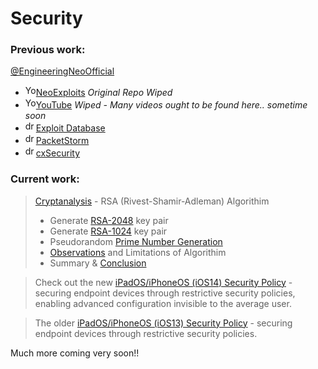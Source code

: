# Security


<h3>Previous work:</h3>

[@EngineeringNeoOfficial](https://github.com/engineeringneoofficial)

* <img src="https://github.com/fluidicon.png" alt="YouTube Icon" width="17px"/>[NeoExploits](https://github.com/blackunixteam/NeoExploits) *Original Repo Wiped*
* <img src="https://www.youtube.com/s/desktop/35e75ccf/img/favicon.ico" alt="YouTube Icon" width="17px"/>­[YouTube](https://www.youtube.com/socialengineeringneo) *Wiped - Many videos ought to be found here.. sometime soon*
* <img src="https://www.exploit-db.com/favicon.ico" alt="drawing" width="17px"/>[Exploit Database](https://www.exploit-db.com/?author=9957)
* <img src="https://packetstormsecurity.com/img/pss.ico" alt="drawing" width="17px"/>[PacketStorm](https://packetstormsecurity.com/files/author/14249)
* <img src="https://cert.cx/cxstatic/favicon.ico" alt="drawing" width="17px"/>[cxSecurity](https://cxsecurity.com/author/Social+Engineering+Neo/1)


<h3>Current work:</h3>

> [Cryptanalysis](https://github.com/danielcunn123/Security/blob/master/Cryptography/RSADecoder/README.md#rsa-cryptanalysis) - RSA (Rivest-Shamir-Adleman) Algorithim
> * Generate [RSA-2048](https://github.com/danielcunn123/Security/blob/master/Cryptography/RSADecoder/README.md#-rsa-2048-gen-) key pair
> * Generate [RSA-1024](https://github.com/danielcunn123/Security/blob/master/Cryptography/RSADecoder/README.md#-rsa-1024-gen-) key pair
>* Pseudorandom [Prime Number Generation](https://github.com/danielcunn123/Security/blob/master/Cryptography/RSADecoder/README.md#prime-number-generation)
>* [Observations](https://github.com/danielcunn123/Security/blob/master/Cryptography/RSADecoder/README.md#observations) and Limitations of Algorithim
> * Summary & [Conclusion](https://github.com/danielcunn123/Security/blob/master/Cryptography/RSADecoder/README.md#conclusion)

> Check out the new [iPadOS/iPhoneOS (iOS14) Security Policy](https://github.com/danielcunn123/Security/tree/master/STIG/Policies/Apple/IOS/14) -  securing endpoint devices through restrictive security policies, enabling advanced configuration invisible to the average user.

> The older [iPadOS/iPhoneOS (iOS13) Security Policy](https://github.com/danielcunn123/Security/tree/master/STIG/Policies/Apple/IOS/13) - securing endpoint devices through restrictive security policies.


Much more coming very soon!!

